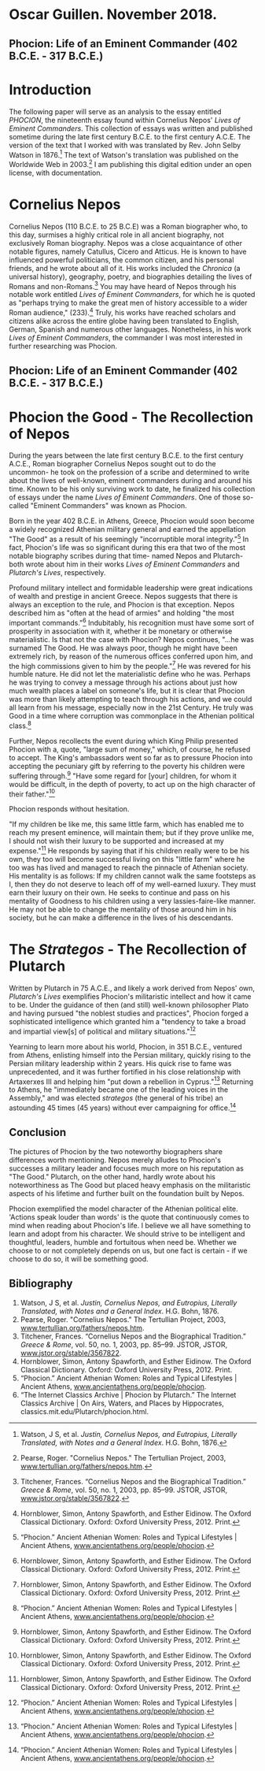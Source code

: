 # Oscar Guillen. November 2018.

## Phocion: Life of an Eminent Commander (402 B.C.E. - 317 B.C.E.)

# Introduction

The following paper will serve as an analysis to the essay entitled *PHOCION*, the nineteenth essay found within Cornelius Nepos' *Lives of Eminent Commanders*. This collection of essays was written and published sometime during the late first century B.C.E. to the first century A.C.E. The version of the text that I worked with was translated by Rev. John Selby Watson in 1876.[^Watson] The text of Watson's translation was published on the Worldwide Web in 2003.[^Online] I am publishing this digital edition under an open license, with documentation.

[^Watson]: Watson, J S, et al. *Justin, Cornelius Nepos, and Eutropius, Literally Translated, with Notes and a General Index*. H.G. Bohn, 1876.

[^Online]:Pearse, Roger. "Cornelius Nepos." The Tertullian Project, 2003, www.tertullian.org/fathers/nepos.htm.

# Cornelius Nepos

Cornelius Nepos (110 B.C.E. to 25 B.C.E) was a Roman biographer who, to this day, surmises a highly critical role in all ancient biography, not exclusively Roman biography. Nepos was a close acquaintance of other notable figures, namely Catullus, Cicero and Atticus. He is known to have influenced powerful politicians, the common citizen, and his personal friends, and he wrote about all of it. His works included the *Chronica* (a universal history), geography, poetry, and biographies detailing the lives of Romans and non-Romans.[^Titchener] You may have heard of Nepos through his notable work entitled *Lives of Eminent Commanders*, for which he is quoted as "perhaps trying to make the great men of history accessible to a wider Roman audience," (233).[^Hornblower] Truly, his works have reached scholars and citizens alike across the entire globe having been translated to English, German, Spanish and numerous other languages. Nonetheless, in his work *Lives of Eminent Commanders*, the commander I was most interested in further researching was Phocion.

[^Titchener]: Titchener, Frances. “Cornelius Nepos and the Biographical Tradition.” *Greece & Rome*, vol. 50, no. 1, 2003, pp. 85–99. JSTOR, JSTOR, www.jstor.org/stable/3567822.

[^Hornblower]: Hornblower, Simon, Antony Spawforth, and Esther Eidinow. The Oxford Classical Dictionary. Oxford: Oxford University Press, 2012. Print.

## Phocion: Life of an Eminent Commander (402 B.C.E. - 317 B.C.E.)

# Phocion the Good -  The Recollection of Nepos

During the years between the late first century B.C.E. to the first century A.C.E., Roman biographer Cornelius Nepos sought out to do the uncommon- he took on the profession of a scribe and determined to write about the lives of well-known, eminent commanders during and around his time. Known to be his only surviving work to date, he finalized his collection of essays under the name *Lives of Eminent Commanders*. One of those so-called "Eminent Commanders" was known as Phocion.

Born in the year 402 B.C.E. in Athens, Greece, Phocion would soon become a widely recognized Athenian military general and earned the appellation "The Good" as a result of his seemingly "incorruptible moral integrity."[^Phocion] In fact, Phocion's life was so significant during this era that two of the most notable biography scribes during that time- named Nepos and Plutarch- both wrote about him in their works *Lives of Eminent Commanders* and *Plutarch's Lives*, respectively.

Profound military intellect and formidable leadership were great indications of wealth and prestige in ancient Greece. Nepos suggests that there is always an exception to the rule, and Phocion is that exception.
Nepos described him as "often at the head of armies" and holding "the most important commands."[^Hornblower] Indubitably, his recognition must have some sort of prosperity in association with it, whether it be monetary or otherwise materialistic. Is that not the case with Phocion?
Nepos continues, "...he was surnamed The Good. He was always poor, though he might have been extremely rich, by reason of the numerous offices conferred upon him, and the high commissions given to him by the people."[^Hornblower] He was revered for his humble nature. He did not let the materialistic define who he was. Perhaps he was trying to convey a message through his actions about just how much wealth places a label on someone's life, but it is clear that Phocion was more than likely attempting to teach through his actions, and we could all learn from his message, especially now in the 21st Century. He truly was Good in a time where corruption was commonplace in the Athenian political class.[^Phocion]

Further, Nepos recollects the event during which King Philip presented Phocion with a, quote, "large sum of money," which, of course, he refused to accept. The King's ambassadors went so far as to pressure Phocion into accepting the pecuniary gift by referring to the poverty his children were suffering through.[^Hornblower] "Have some regard for [your] children, for whom it would be difficult, in the depth of poverty, to act up on the high character of their father."[^Hornblower]

Phocion responds without hesitation.

"If my children be like me, this same little farm, which has enabled me to reach my present eminence, will maintain them; but if they prove unlike me, I should not wish their luxury to be supported and increased at my expense."[^Hornblower] He responds by saying that if his children really were to be his own, they too will become successful living on this "little farm" where he too was has lived and managed to reach the pinnacle of Athenian society. His mentality is as follows: If my children cannot walk the same footsteps as I, then they do not deserve to leach off of my well-earned luxury. They must earn their luxury on their own. He seeks to continue and pass on his mentality of Goodness to his children using a very lassies-faire-like manner. He may not be able to change the mentality of those around him in his society, but he can make a difference in the lives of his descendants.

# The *Strategos* - The Recollection of Plutarch

Written by Plutarch in 75 A.C.E., and likely a work derived from Nepos' own, *Plutarch's Lives* exemplifies Phocion's militaristic intellect and how it came to be. Under the guidance of then (and still) well-known philosopher Plato and having pursued "the noblest studies and practices", Phocion forged a sophisticated intelligence which granted him a "tendency to take a broad and impartial view[s] of political and military situations."[^Phocion]

Yearning to learn more about his world, Phocion, in 351 B.C.E., ventured from Athens, enlisting himself into the Persian military, quickly rising to the Persian military leadership within 2 years. His quick rise to fame was unprecedented, and it was further fortified in his close relationship with Artaxerxes III and helping him "put down a rebellion in Cyprus."[^Phocion] Returning to Athens, he "immediately became one of the leading voices in the Assembly," and was elected *strategos* (the general of his tribe) an astounding 45 times (45 years) without ever campaigning for office.[^Phocion]

[^Phocion]: “Phocion.” Ancient Athenian Women: Roles and Typical Lifestyles | Ancient Athens, www.ancientathens.org/people/phocion.

[^Plutarch]: “The Internet Classics Archive | Phocion by Plutarch.” The Internet Classics Archive | On Airs, Waters, and Places by Hippocrates, classics.mit.edu/Plutarch/phocion.html.

## Conclusion
The pictures of Phocion by the two noteworthy biographers share differences worth mentioning. Nepos merely alludes to Phocion's successes a military leader and focuses much more on his reputation as "The Good." Plutarch, on the other hand, hardly wrote about his noteworthiness as The Good but placed heavy emphasis on the militaristic aspects of his lifetime and further built on the foundation built by Nepos.

Phocion exemplified the model character of the Athenian political elite. 'Actions speak louder than words' is the quote that continuously comes to mind when reading about Phocion's life. I believe we all have something to learn and adopt from his character. We should strive to be intelligent and thoughtful, leaders, humble and fortuitous when need be. Whether we choose to or not completely depends on us, but one fact is certain - if we choose to do so, it will be something good.

## Bibliography

1. Watson, J S, et al. *Justin, Cornelius Nepos, and Eutropius, Literally Translated, with Notes and a General Index*. H.G. Bohn, 1876.
1. Pearse, Roger. "Cornelius Nepos." The Tertullian Project, 2003, www.tertullian.org/fathers/nepos.htm.
1. Titchener, Frances. “Cornelius Nepos and the Biographical Tradition.” *Greece & Rome*, vol. 50, no. 1, 2003, pp. 85–99. JSTOR, JSTOR, www.jstor.org/stable/3567822.
1. Hornblower, Simon, Antony Spawforth, and Esther Eidinow. The Oxford Classical Dictionary. Oxford: Oxford University Press, 2012. Print.
1. “Phocion.” Ancient Athenian Women: Roles and Typical Lifestyles | Ancient Athens, www.ancientathens.org/people/phocion.
1. “The Internet Classics Archive | Phocion by Plutarch.” The Internet Classics Archive | On Airs, Waters, and Places by Hippocrates, classics.mit.edu/Plutarch/phocion.html.
